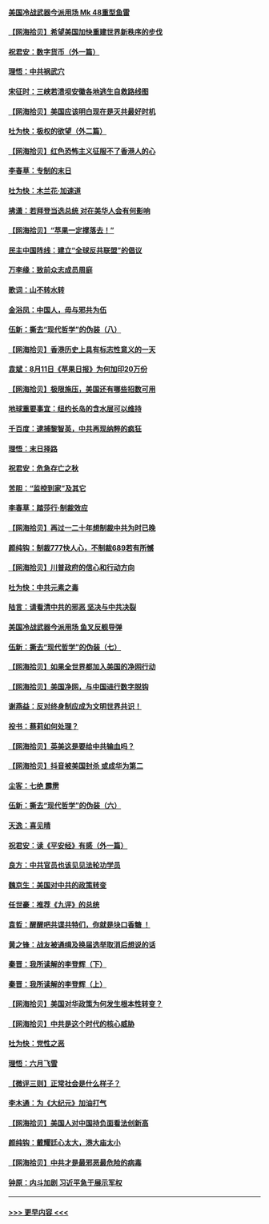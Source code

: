 #### [美国冷战武器今派用场 Mk 48重型鱼雷](../pages/nsc993/n12335354.md?t=08170351) 
#### [【网海拾贝】希望美国加快重建世界新秩序的步伐](../pages/nsc993/n12334224.md?t=08170351) 
#### [祝君安：数字货币（外一篇）](../pages/nsc993/n12334186.md?t=08170351) 
#### [理悟：中共祸武穴](../pages/nsc993/n12333962.md?t=08170351) 
#### [宋征时：三峡若溃坝安徽各地逃生自救路线图](../pages/nsc993/n12332450.md?t=08170351) 
#### [【网海拾贝】美国应该明白现在是灭共最好时机](../pages/nsc993/n12332313.md?t=08170351) 
#### [吐为快：极权的欲望（外二篇）](../pages/nsc993/n12332089.md?t=08170351) 
#### [【网海拾贝】红色恐怖主义征服不了香港人的心](../pages/nsc993/n12329296.md?t=08170351) 
#### [李春草：专制的末日](../pages/nsc993/n12329079.md?t=08170351) 
#### [吐为快：木兰花‧加速道](../pages/nsc993/n12327366.md?t=08170351) 
#### [拂潇：若拜登当选总统 对在美华人会有何影响](../pages/nsc993/n12295996.md?t=08170351) 
#### [【网海拾贝】“苹果一定撑落去！”](../pages/nsc993/n12326784.md?t=08170351) 
#### [民主中国阵线：建立“全球反共联盟”的倡议](../pages/nsc993/n12324177.md?t=08170351) 
#### [万李缘：致前众志成员周庭](../pages/nsc993/n12324635.md?t=08170351) 
#### [歌词：山不转水转](../pages/nsc993/n12324599.md?t=08170351) 
#### [金浴凤：中国人，毋与邪共为伍](../pages/nsc993/n12324257.md?t=08170351) 
#### [伍新：撕去“现代哲学”的伪装（八）](../pages/nsc993/n12324188.md?t=08170351) 
#### [【网海拾贝】香港历史上具有标志性意义的一天](../pages/nsc993/n12324021.md?t=08170351) 
#### [袁斌：8月11日《苹果日报》为何加印20万份](../pages/nsc993/n12323955.md?t=08170351) 
#### [【网海拾贝】极限施压，美国还有哪些招数可用](../pages/nsc993/n12322512.md?t=08170351) 
#### [地球重要事宜：纽约长岛的含水层可以维持](../pages/nsc993/n12321844.md?t=08170351) 
#### [千百度：逮捕黎智英，中共再现纳粹的疯狂](../pages/nsc993/n12321777.md?t=08170351) 
#### [理悟：末日择路](../pages/nsc993/n12320812.md?t=08170351) 
#### [祝君安：危急存亡之秋](../pages/nsc993/n12320795.md?t=08170351) 
#### [苦胆：“监控到家”及其它](../pages/nsc993/n12320751.md?t=08170351) 
#### [李春草：踏莎行·制裁效应](../pages/nsc993/n12318290.md?t=08170351) 
#### [【网海拾贝】再过一二十年想制裁中共为时已晚](../pages/nsc993/n12318195.md?t=08170351) 
#### [颜纯钩：制裁777快人心，不制裁689若有所憾](../pages/nsc993/n12316912.md?t=08170351) 
#### [【网海拾贝】川普政府的信心和行动方向](../pages/nsc993/n12316673.md?t=08170351) 
#### [吐为快：中共元素之毒](../pages/nsc993/n12316547.md?t=08170351) 
#### [陆言：请看清中共的邪恶 坚决与中共决裂](../pages/nsc993/n12315784.md?t=08170351) 
#### [美国冷战武器今派用场 鱼叉反舰导弹](../pages/nsc993/n12316258.md?t=08170351) 
#### [伍新：撕去“现代哲学”的伪装（七）](../pages/nsc993/n12315846.md?t=08170351) 
#### [【网海拾贝】如果全世界都加入美国的净网行动](../pages/nsc993/n12315588.md?t=08170351) 
#### [【网海拾贝】美国净网，与中国进行数字脱钩](../pages/nsc993/n12312813.md?t=08170351) 
#### [谢燕益：反对终身制应成为文明世界共识！](../pages/nsc993/n12310465.md?t=08170351) 
#### [投书：蔡莉如何处理？](../pages/nsc993/n12310224.md?t=08170351) 
#### [【网海拾贝】英美这是要给中共输血吗？](../pages/nsc993/n12307646.md?t=08170351) 
#### [【网海拾贝】抖音被美国封杀 或成华为第二](../pages/nsc993/n12305277.md?t=08170351) 
#### [尘客：七绝 霹雳](../pages/nsc993/n12304053.md?t=08170351) 
#### [伍新：撕去“现代哲学”的伪装（六）](../pages/nsc993/n12303243.md?t=08170351) 
#### [天逸：喜见晴](../pages/nsc993/n12303226.md?t=08170351) 
#### [祝君安：读《平安经》有感（外一篇）](../pages/nsc993/n12303170.md?t=08170351) 
#### [良方：中共官员也该见见法轮功学员](../pages/nsc993/n12302985.md?t=08170351) 
#### [魏京生：美国对中共的政策转变](../pages/nsc993/n12302929.md?t=08170351) 
#### [任世豪：推荐《九评》的总统](../pages/nsc993/n12302838.md?t=08170351) 
#### [袁哲：醒醒吧共谍共特们，你就是块口香糖 ！](../pages/nsc993/n12302678.md?t=08170351) 
#### [黄之锋：战友被通缉及换届选举取消后想说的话](../pages/nsc993/n12302681.md?t=08170351) 
#### [秦晋：我所读解的李登辉（下）](../pages/nsc993/n12302171.md?t=08170351) 
#### [秦晋：我所读解的李登辉（上）](../pages/nsc993/n12301979.md?t=08170351) 
#### [【网海拾贝】美国对华政策为何发生根本性转变？](../pages/nsc993/n12302091.md?t=08170351) 
#### [【网海拾贝】中共是这个时代的核心威胁](../pages/nsc993/n12300541.md?t=08170351) 
#### [吐为快：党性之恶](../pages/nsc993/n12300263.md?t=08170351) 
#### [理悟：六月飞雪](../pages/nsc993/n12300243.md?t=08170351) 
#### [【微评三则】正常社会是什么样子？](../pages/nsc993/n12300228.md?t=08170351) 
#### [李木通：为《大纪元》加油打气](../pages/nsc993/n12280363.md?t=08170351) 
#### [【网海拾贝】美国人对中国持负面看法创新高](../pages/nsc993/n12298720.md?t=08170351) 
#### [颜纯钩：戴耀廷心太大，港大庙太小](../pages/nsc993/n12297682.md?t=08170351) 
#### [【网海拾贝】中共才是最邪恶最危险的病毒](../pages/nsc993/n12296470.md?t=08170351) 
#### [钟原：内斗加剧 习近平急于展示军权](../pages/nsc993/n12292544.md?t=08170351) 

----
#### [ >>> 更早内容 <<< ](../indexes/nsc993-earlier.md)
